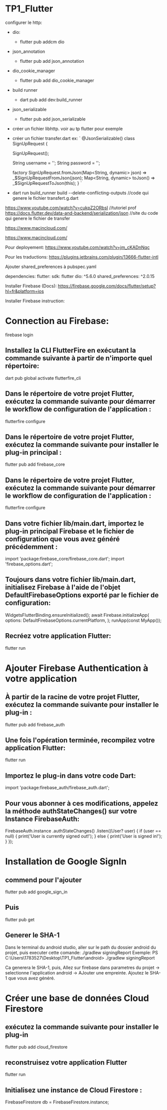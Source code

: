 # TP1_Flutter

configurer le http:

- dio:
    - flutter pub addcm dio
- json_annotation
    - flutter pub add json_annotation
- dio_cookie_manager
    - flutter pub add dio_cookie_manager
- build runner
    - dart pub add dev:build_runner
- json_serializable
    - flutter pub add json_serializable
- créer un fichier libhttp. voir au tp flutter pour exemple
- créer un fichier transfer.dart
    ex:
 ` @JsonSerializable()
class SignUpRequest {

  SignUpRequest();

  String username = '';
  String password = '';

  factory SignUpRequest.fromJson(Map<String, dynamic> json) => _$SignUpRequestFromJson(json);
  Map<String, dynamic> toJson() => _$SignUpRequestToJson(this);
  } `

- dart run build_runner build --delete-conflicting-outputs //code qui genere le fichier transfert.g.dart

https://www.youtube.com/watch?v=cukpZ2ORbsI //tutoriel prof
https://docs.flutter.dev/data-and-backend/serialization/json //site du code qui genere le fichier de transfer


https://www.macincloud.com/

https://www.macincloud.com/

Pour deployement: https://www.youtube.com/watch?v=jm_cKADnNqc

Pour les traductions: https://plugins.jetbrains.com/plugin/13666-flutter-intl


Ajouter shared_preferences à pubspec.yaml

dependencies:
flutter:
sdk: flutter
dio: ^5.6.0
shared_preferences: ^2.0.15

Installer Firebase (Docs): https://firebase.google.com/docs/flutter/setup?hl=fr&platform=ios

Installer Firebase instruction:

# Connection au Firebase:

firebase login

## Installez la CLI FlutterFire en exécutant la commande suivante à partir de n'importe quel répertoire:

dart pub global activate flutterfire_cli

## Dans le répertoire de votre projet Flutter, exécutez la commande suivante pour démarrer le workflow de configuration de l'application :

flutterfire configure

## Dans le répertoire de votre projet Flutter, exécutez la commande suivante pour installer le plug-in principal :

flutter pub add firebase_core

## Dans le répertoire de votre projet Flutter, exécutez la commande suivante pour démarrer le workflow de configuration de l'application :

flutterfire configure

## Dans votre fichier lib/main.dart, importez le plug-in principal Firebase et le fichier de configuration que vous avez généré précédemment :

import 'package:firebase_core/firebase_core.dart';
import 'firebase_options.dart';

## Toujours dans votre fichier lib/main.dart, initialisez Firebase à l'aide de l'objet DefaultFirebaseOptions exporté par le fichier de configuration:

WidgetsFlutterBinding.ensureInitialized();
await Firebase.initializeApp(
options: DefaultFirebaseOptions.currentPlatform,
);
runApp(const MyApp());

## Recréez votre application Flutter:

flutter run

# Ajouter Firebase Authentication à votre application

## À partir de la racine de votre projet Flutter, exécutez la commande suivante pour installer le plug-in :

flutter pub add firebase_auth

## Une fois l'opération terminée, recompilez votre application Flutter:

flutter run

## Importez le plug-in dans votre code Dart:

import 'package:firebase_auth/firebase_auth.dart';

## Pour vous abonner à ces modifications, appelez la méthode authStateChanges() sur votre Instance FirebaseAuth:

FirebaseAuth.instance
.authStateChanges()
.listen((User? user) {
if (user == null) {
print('User is currently signed out!');
} else {
print('User is signed in!');
}
});

# Installation de Google SignIn
## commend pour l'ajouter
flutter pub add google_sign_in
## Puis
flutter pub get
## Generer le SHA-1 

Dans le terminal du android studio, aller sur le path du dossier android du projet, puis executer cette comande:
./gradlew signingReport
Exemple: PS C:\Users\1783527\Desktop\TP1_Flutter\android> ./gradlew signingReport

Ca generera le SHA-1, puis,
Allez sur firebase dans parametres du projet → selectionne l'application android → AJouter une empreinte.
Ajoutez le SHA-1 que vous avez généré.

# Créer une base de données Cloud Firestore
## exécutez la commande suivante pour installer le plug-in
flutter pub add cloud_firestore
## reconstruisez votre application Flutter
flutter run
## Initialisez une instance de Cloud Firestore :
FirebaseFirestore db = FirebaseFirestore.instance;
